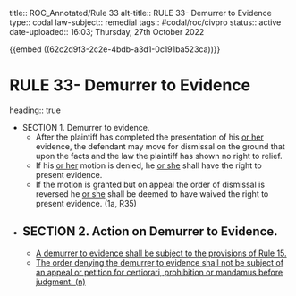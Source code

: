 title:: ROC_Annotated/Rule 33
alt-title:: RULE 33- Demurrer to Evidence
type:: codal
law-subject:: remedial
tags:: #codal/roc/civpro
status:: active
date-uploaded:: 16:03; Thursday, 27th October 2022

{{embed ((62c2d9f3-2c2e-4bdb-a3d1-0c191ba523ca))}}
# RULE 33- Demurrer to Evidence
heading:: true
- SECTION 1. Demurrer to evidence.
	- After the plaintiff has completed the presentation of his <ins>or her</ins> evidence, the defendant may move for dismissal on the ground that upon the facts and the law the plaintiff has shown no right to relief.
	- If his <ins>or her</ins> motion is denied, he <ins>or she</ins> shall have the right to present evidence.
	- If the motion is granted but on appeal the order of dismissal is reversed he <ins>or she</ins> shall be deemed to have waived the right to present evidence. (1a, R35)
- ## SECTION 2. Action on Demurrer to Evidence.
	- <ins>A demurrer to evidence shall be subject to the provisions of Rule 15.</ins>
	- <ins>The order denying the demurrer to evidence shall not be subject of an appeal or petition for certiorari, prohibition or mandamus before judgment. (n)</ins>
